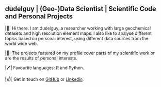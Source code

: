 ## dudelguy | (Geo-)Data Scientist | Scientific Code and Personal Projects

|👋|  Hi there. I am dudelguy, a researcher working with large geochemical datasets and high resolution element maps. I also like to analyse different topics based on personal interest, using different data sources from the world wide web. 

|:bookmark_tabs:|   The projects featured on my profile cover parts of my scientific work or are the results of personal interests.

|:pen:|   Favourite languages: R and Python.

|📫| Get in touch on [GitHub](https://github.com/dudelguy/) or [Linkedin](https://linkedin.com/in/simon-müller-b28a60272).

<!--
**dudelguy/dudelguy** is a ✨ _special_ ✨ repository because its `README.md` (this file) appears on your GitHub profile.

Here are some ideas to get you started:

- 🔭 I’m currently working on ...
- 🌱 I’m currently learning ...
- 💬 Ask me about ...

-->

